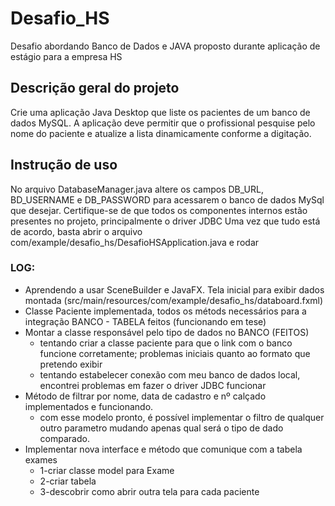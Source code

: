 # Desafio_HS
Desafio abordando Banco de Dados e JAVA proposto durante aplicação de estágio para a empresa HS

## Descrição geral do projeto
Crie uma aplicação Java Desktop que liste os pacientes de um banco de dados MySQL. 
A aplicação deve permitir que o profissional pesquise pelo nome do paciente e atualize a lista dinamicamente conforme a digitação.

## Instrução de uso
No arquivo DatabaseManager.java altere os campos DB_URL, BD_USERNAME e DB_PASSWORD para acessarem
o banco de dados MySql que desejar. 
Certifique-se de que todos os componentes internos estão presentes no projeto, principalmente o driver JDBC
Uma vez que tudo está de acordo, basta abrir o arquivo com/example/desafio_hs/DesafioHSApplication.java e rodar

### LOG:
* Aprendendo a usar SceneBuilder e JavaFX. Tela inicial para exibir dados montada (src/main/resources/com/example/desafio_hs/databoard.fxml)
* Classe Paciente implementada, todos os métods necessários para a integração BANCO - TABELA feitos (funcionando em tese)
* Montar a classe responsável pelo tipo de dados no BANCO (FEITOS)
  * tentando criar a classe paciente para que o link com o banco funcione corretamente; problemas iniciais quanto ao formato que pretendo exibir
  * tentando estabelecer conexão com meu banco de dados local, encontrei problemas em fazer o driver JDBC funcionar
* Método de filtrar por nome, data de cadastro e nº calçado implementados e funcionando.
  * com esse modelo pronto, é possível implementar o filtro de qualquer outro parametro
  mudando apenas qual será o tipo de dado comparado.
* Implementar nova interface e método que comunique com a tabela exames
  * 1-criar classe model para Exame
  * 2-criar tabela
  * 3-descobrir como abrir outra tela para cada paciente